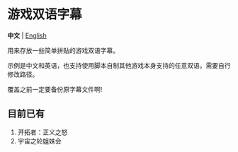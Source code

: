 # 游戏双语字幕

<b>中文</b> | <a href="README.md">English</a>

用来存放一些简单拼贴的游戏双语字幕。

示例是中文和英语，也支持使用脚本自制其他游戏本身支持的任意双语。需要自行修改路径。

覆盖之前一定要备份原字幕文件啊!

## 目前已有

1. 开拓者：正义之怒
2. 宇宙之轮姐妹会
